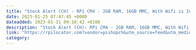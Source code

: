 ```yaml
---
title: "Stock Alert (CH) - RPi CM4 - 2GB RAM, 16GB MMC, With Wifi is In Stock at Pi-Shop"
date: 2023-01-25 07:47:45 +0000
dateadded: 2023-01-31 09:16:42 +0100
description: "Stock Alert (CH): RPi CM4 - 2GB RAM, 16GB MMC, With Wifi is In Stock at Pi-Shop"
link: "https://rpilocator.com?vendor=pishopch&utm_source=feed&utm_medium=rss"
category:
---
```

